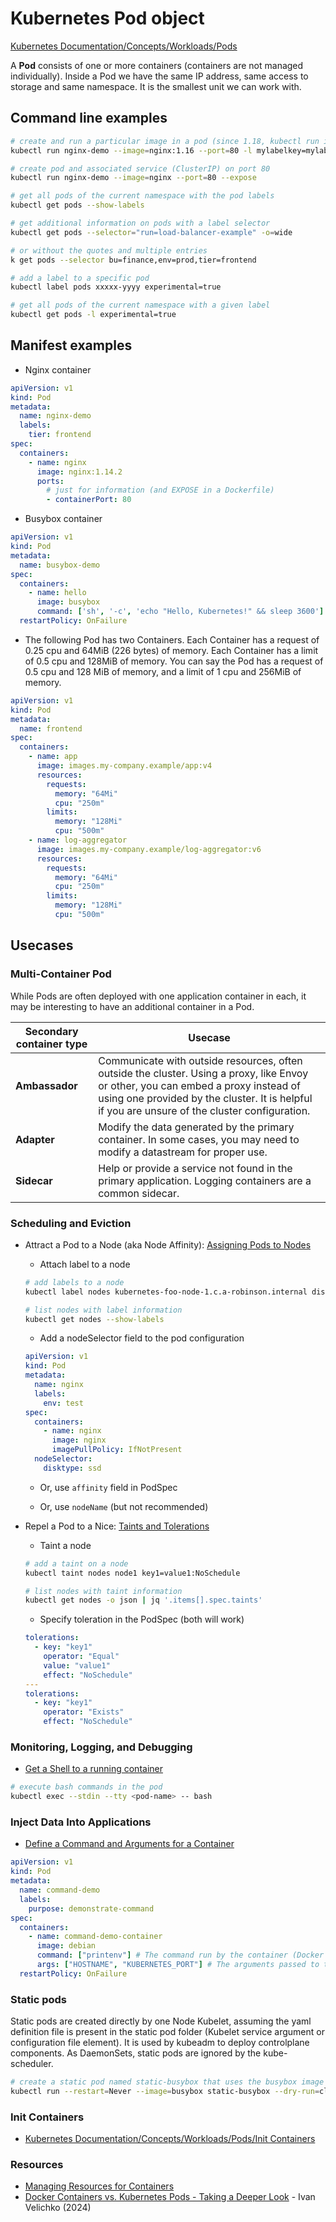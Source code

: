 # Kubernetes Pod object

[Kubernetes Documentation/Concepts/Workloads/Pods](https://kubernetes.io/docs/concepts/workloads/pods/)

A **Pod** consists of one or more containers (containers are not managed individually). Inside a Pod we have the same IP address, same access to storage and same namespace. It is the smallest unit we can work with.

## Command line examples

```bash
# create and run a particular image in a pod (since 1.18, kubectl run is only used to create pods)
kubectl run nginx-demo --image=nginx:1.16 --port=80 -l mylabelkey=mylabelvalue

# create pod and associated service (ClusterIP) on port 80
kubectl run nginx-demo --image=nginx --port=80 --expose

# get all pods of the current namespace with the pod labels
kubectl get pods --show-labels

# get additional information on pods with a label selector
kubectl get pods --selector="run=load-balancer-example" -o=wide

# or without the quotes and multiple entries
k get pods --selector bu=finance,env=prod,tier=frontend

# add a label to a specific pod
kubectl label pods xxxxx-yyyy experimental=true

# get all pods of the current namespace with a given label
kubectl get pods -l experimental=true
```

## Manifest examples

- Nginx container

```yaml
apiVersion: v1
kind: Pod
metadata:
  name: nginx-demo
  labels:
    tier: frontend
spec:
  containers:
    - name: nginx
      image: nginx:1.14.2
      ports:
        # just for information (and EXPOSE in a Dockerfile)
        - containerPort: 80
```

- Busybox container

```yaml
apiVersion: v1
kind: Pod
metadata:
  name: busybox-demo
spec:
  containers:
    - name: hello
      image: busybox
      command: ['sh', '-c', 'echo "Hello, Kubernetes!" && sleep 3600']
  restartPolicy: OnFailure
```

- The following Pod has two Containers. Each Container has a request of 0.25 cpu and 64MiB (226 bytes) of memory. Each Container has a limit of 0.5 cpu and 128MiB of memory. You can say the Pod has a request of 0.5 cpu and 128 MiB of memory, and a limit of 1 cpu and 256MiB of memory.

```yaml
apiVersion: v1
kind: Pod
metadata:
  name: frontend
spec:
  containers:
    - name: app
      image: images.my-company.example/app:v4
      resources:
        requests:
          memory: "64Mi"
          cpu: "250m"
        limits:
          memory: "128Mi"
          cpu: "500m"
    - name: log-aggregator
      image: images.my-company.example/log-aggregator:v6
      resources:
        requests:
          memory: "64Mi"
          cpu: "250m"
        limits:
          memory: "128Mi"
          cpu: "500m"
```

## Usecases

### Multi-Container Pod

While Pods are often deployed with one application container in each, it may be interesting to have an additional container in a Pod.

Secondary container type | Usecase
------------------------ | -------
**Ambassador** | Communicate with outside resources, often outside the cluster. Using a proxy, like Envoy or other, you can embed a proxy instead of using one provided by the cluster. It is helpful if you are unsure of the cluster configuration.
**Adapter** | Modify the data generated by the primary container. In some cases, you may need to modify a datastream for proper use.
**Sidecar** | Help or provide a service not found in the primary application. Logging containers are a common sidecar.

### Scheduling and Eviction

- Attract a Pod to a Node (aka Node Affinity): [Assigning Pods to Nodes](https://kubernetes.io/docs/concepts/scheduling-eviction/assign-pod-node/)

  - Attach label to a node

  ```bash
  # add labels to a node
  kubectl label nodes kubernetes-foo-node-1.c.a-robinson.internal disktype=ssd
  
  # list nodes with label information
  kubectl get nodes --show-labels
  ```

  - Add a nodeSelector field to the pod configuration

  ```yaml
  apiVersion: v1
  kind: Pod
  metadata:
    name: nginx
    labels:
      env: test
  spec:
    containers:
      - name: nginx
        image: nginx
        imagePullPolicy: IfNotPresent
    nodeSelector:
      disktype: ssd
  ```

  - Or, use `affinity` field in PodSpec

  - Or, use `nodeName` (but not recommended)

- Repel a Pod to a Nice: [Taints and Tolerations](https://kubernetes.io/docs/concepts/scheduling-eviction/taint-and-toleration/)

  - Taint a node

  ```bash
  # add a taint on a node
  kubectl taint nodes node1 key1=value1:NoSchedule
  
  # list nodes with taint information
  kubectl get nodes -o json | jq '.items[].spec.taints'
  ```

  - Specify toleration in the PodSpec (both will work)

  ```yaml
  tolerations:
    - key: "key1"
      operator: "Equal"
      value: "value1"
      effect: "NoSchedule"
  ---
  tolerations:
    - key: "key1"
      operator: "Exists"
      effect: "NoSchedule"
  ```

### Monitoring, Logging, and Debugging

- [Get a Shell to a running container](https://kubernetes.io/docs/tasks/debug-application-cluster/get-shell-running-container/)

```bash
# execute bash commands in the pod
kubectl exec --stdin --tty <pod-name> -- bash
```

### Inject Data Into Applications

- [Define a Command and Arguments for a Container](https://kubernetes.io/docs/tasks/inject-data-application/define-command-argument-container/)

```yaml
apiVersion: v1
kind: Pod
metadata:
  name: command-demo
  labels:
    purpose: demonstrate-command
spec:
  containers:
    - name: command-demo-container
      image: debian
      command: ["printenv"] # The command run by the container (Docker field: Entrypoint)
      args: ["HOSTNAME", "KUBERNETES_PORT"] # The arguments passed to the command (Docker field: Cmd)
  restartPolicy: OnFailure
```

### Static pods

Static pods are created directly by one Node Kubelet, assuming the yaml definition file is present in the static pod folder (Kubelet service argument or configuration file element). It is used by kubeadm to deploy controlplane components. As DaemonSets, static pods are ignored by the kube-scheduler.

```bash
# create a static pod named static-busybox that uses the busybox image and the command sleep 1000
kubectl run --restart=Never --image=busybox static-busybox --dry-run=client -o yaml --command -- sleep 1000 > /etc/kubernetes/manifests/static-busybox.yaml
```

### Init Containers

- [Kubernetes Documentation/Concepts/Workloads/Pods/Init Containers](https://kubernetes.io/docs/concepts/workloads/pods/init-containers/)

### Resources

- [Managing Resources for Containers](https://kubernetes.io/docs/concepts/configuration/manage-resources-containers/)
- [Docker Containers vs. Kubernetes Pods - Taking a Deeper Look](https://iximiuz.com/en/posts/containers-vs-pods/) - Ivan Velichko (2024)
